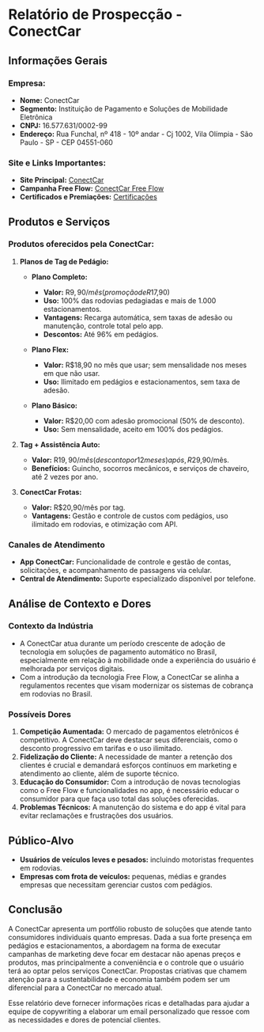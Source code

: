 # Relatório de Prospecção - ConectCar

## Informações Gerais

### Empresa:
- **Nome:** ConectCar
- **Segmento:** Instituição de Pagamento e Soluções de Mobilidade Eletrônica
- **CNPJ:** 16.577.631/0002-99
- **Endereço:** Rua Funchal, nº 418 - 10º andar - Cj 1002, Vila Olímpia - São Paulo - SP - CEP 04551-060

### Site e Links Importantes:
- **Site Principal:** [ConectCar](http://www.conectcar.com)
- **Campanha Free Flow:** [ConectCar Free Flow](https://campanhas.conectcar.com/free-flow)
- **Certificados e Premiações:** [Certificações](https://conectcar.com/certificados-e-premiacoes)

## Produtos e Serviços

### Produtos oferecidos pela ConectCar:
1. **Planos de Tag de Pedágio:**
   - **Plano Completo:**
     - **Valor:** R$9,90/mês (promoção de R$17,90)
     - **Uso:** 100% das rodovias pedagiadas e mais de 1.000 estacionamentos.
     - **Vantagens:** Recarga automática, sem taxas de adesão ou manutenção, controle total pelo app.
     - **Descontos:** Até 96% em pedágios.

   - **Plano Flex:**
     - **Valor:** R$18,90 no mês que usar; sem mensalidade nos meses em que não usar.
     - **Uso:** Ilimitado em pedágios e estacionamentos, sem taxa de adesão.
   
   - **Plano Básico:**
     - **Valor:** R$20,00 com adesão promocional (50% de desconto).
     - **Uso:** Sem mensalidade, aceito em 100% dos pedágios.
     
2. **Tag + Assistência Auto:**
   - **Valor:** R$19,90/mês (desconto por 12 meses) após, R$29,90/mês.
   - **Benefícios:** Guincho, socorros mecânicos, e serviços de chaveiro, até 2 vezes por ano.

3. **ConectCar Frotas:**
   - **Valor:** R$20,90/mês por tag.
   - **Vantagens:** Gestão e controle de custos com pedágios, uso ilimitado em rodovias, e otimização com API.

### Canales de Atendimento
- **App ConectCar:** Funcionalidade de controle e gestão de contas, solicitações, e acompanhamento de passagens via celular.
- **Central de Atendimento:** Suporte especializado disponível por telefone.

## Análise de Contexto e Dores

### Contexto da Indústria
- A ConectCar atua durante um período crescente de adoção de tecnologia em soluções de pagamento automático no Brasil, especialmente em relação à mobilidade onde a experiência do usuário é melhorada por serviços digitais.
- Com a introdução da tecnologia Free Flow, a ConectCar se alinha a regulamentos recentes que visam modernizar os sistemas de cobrança em rodovias no Brasil.

### Possíveis Dores
1. **Competição Aumentada:** O mercado de pagamentos eletrônicos é competitivo. A ConectCar deve destacar seus diferenciais, como o desconto progressivo em tarifas e o uso ilimitado.
2. **Fidelização do Cliente:** A necessidade de manter a retenção dos clientes é crucial e demandará esforços contínuos em marketing e atendimento ao cliente, além de suporte técnico.
3. **Educação do Consumidor:** Com a introdução de novas tecnologias como o Free Flow e funcionalidades no app, é necessário educar o consumidor para que faça uso total das soluções oferecidas.
4. **Problemas Técnicos:** A manutenção do sistema e do app é vital para evitar reclamações e frustrações dos usuários.

## Público-Alvo
- **Usuários de veículos leves e pesados:** incluindo motoristas frequentes em rodovias.
- **Empresas com frota de veículos:** pequenas, médias e grandes empresas que necessitam gerenciar custos com pedágios.
  
## Conclusão
A ConectCar apresenta um portfólio robusto de soluções que atende tanto consumidores individuais quanto empresas. Dada a sua forte presença em pedágios e estacionamentos, a abordagem na forma de executar campanhas de marketing deve focar em destacar não apenas preços e produtos, mas principalmente a conveniência e o controle que o usuário terá ao optar pelos serviços ConectCar. Propostas criativas que chamem atenção para a sustentabilidade e economia também podem ser um diferencial para a ConectCar no mercado atual.

Esse relatório deve fornecer informações ricas e detalhadas para ajudar a equipe de copywriting a elaborar um email personalizado que ressoe com as necessidades e dores de potencial clientes.